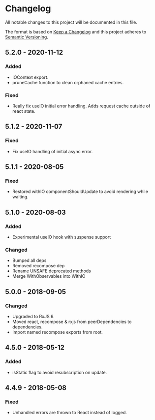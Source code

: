 # Changelog

All notable changes to this project will be documented in this file.

The format is based on [Keep a Changelog](http://keepachangelog.com/en/1.0.0/)
and this project adheres to [Semantic Versioning](http://semver.org/spec/v2.0.0.html).

## 5.2.0 - 2020-11-12

### Added

- IOContext export.
- pruneCache function to clean orphaned cache entries.

### Fixed

- Really fix useIO initial error handling. Adds request cache outside of react state.

## 5.1.2 - 2020-11-07

### Fixed

- Fix useIO handling of initial async error.

## 5.1.1 - 2020-08-05

### Fixed

- Restored withIO componentShouldUpdate to avoid rendering while waiting.

## 5.1.0 - 2020-08-03

### Added

- Experimental useIO hook with suspense support

### Changed

- Bumped all deps
- Removed recompose dep
- Rename UNSAFE deprecated methods
- Merge WithObservables into WithIO

## 5.0.0 - 2018-09-05

### Changed

- Upgraded to RxJS 6.
- Moved react, recompose & rxjs from peerDependencies to dependencies.
- Import named recompose exports from root.

## 4.5.0 - 2018-05-12

### Added

- isStatic flag to avoid resubscription on update.

## 4.4.9 - 2018-05-08

### Fixed

- Unhandled errors are thrown to React instead of logged.
